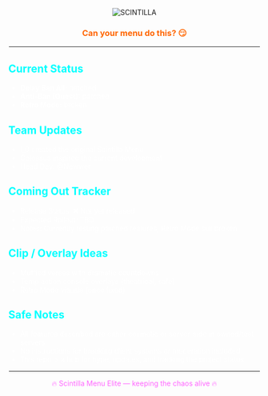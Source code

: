 <!-- SCINTILLA header image -->
<p style="text-align:center;">
  <img src="assets/GetScintillaOrDie.png" alt="SCINTILLA" />
</p>

<h3 style="color:#ff6600; text-align:center;">Can your menu do this? 😏</h3>

<hr style="border:1px solid #ffffff;">

<h2 style="color:#00ffff;">Current Status</h2>
<ul style="color:white;">
  <li><strong>Delay Ban All:</strong> patched</li>
  <li><strong>Anti-Ban (Quest):</strong> patched</li>
  <li><strong>Retro Mode:</strong> broken</li>
</ul>

<h2 style="color:#00ffff;">Team Updates</h2>
<ul style="color:white;">
  <li>l_0 created the original Scintilla Menu</li>
  <li>Colossus inspired the current development</li>
  <li>Head Dev: @Newwer</li>
</ul>

<h2 style="color:#00ffff;">Coming Out Tracker</h2>
<ul style="color:white;">
  <li>Release Status: ❌ Not yet released</li>
  <li>Expected Rollout: TBD</li>
  <li>Notes: Currently testing patched features; Retro Mode still broken</li>
</ul>

<h2 style="color:#00ffff;">Clip / Overlay Ideas</h2>
<ul style="color:white;">
  <li>Muffled verses with dramatic countdowns</li>
  <li>Temp action console overlays (theatrical, safe)</li>
  <li>Retro Mode visuals (once fixed)</li>
</ul>

<h2 style="color:#00ffff;">Safe Notes</h2>
<ul style="color:white;">
  <li>All features described are either cosmetic or server-side in owned/test servers</li>
  <li>No instructions for breaking client systems or moderation included</li>
  <li>This repo is a hub for hype, updates, and tracking the project status</li>
</ul>

<hr style="border:1px solid #ffffff;">

<p style="color:#ff66ff; text-align:center;">
🔥 Scintilla Menu Elite — keeping the chaos alive 🔥
</p>
